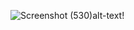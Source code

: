![Screenshot (530)](https://user-images.githubusercontent.com/98821876/152673449-6e9157a4-353e-447b-88c5-72ea310f38b7.png)alt-text!
